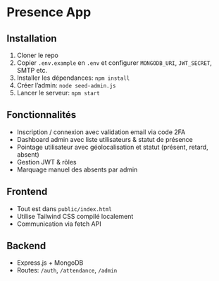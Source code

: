 # Presence App

## Installation

1. Cloner le repo
2. Copier `.env.example` en `.env` et configurer `MONGODB_URI`, `JWT_SECRET`, SMTP etc.
3. Installer les dépendances: `npm install`
4. Créer l’admin: `node seed-admin.js`
5. Lancer le serveur: `npm start`

## Fonctionnalités

- Inscription / connexion avec validation email via code 2FA
- Dashboard admin avec liste utilisateurs & statut de présence
- Pointage utilisateur avec géolocalisation et statut (présent, retard, absent)
- Gestion JWT & rôles
- Marquage manuel des absents par admin

## Frontend

- Tout est dans `public/index.html`
- Utilise Tailwind CSS compilé localement
- Communication via fetch API

## Backend

- Express.js + MongoDB
- Routes: `/auth`, `/attendance`, `/admin`